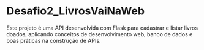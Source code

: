# Desafio2_LivrosVaiNaWeb
Este projeto é uma API desenvolvida com Flask para cadastrar e listar livros doados, aplicando conceitos de desenvolvimento web, banco de dados e boas práticas na construção de APIs.
